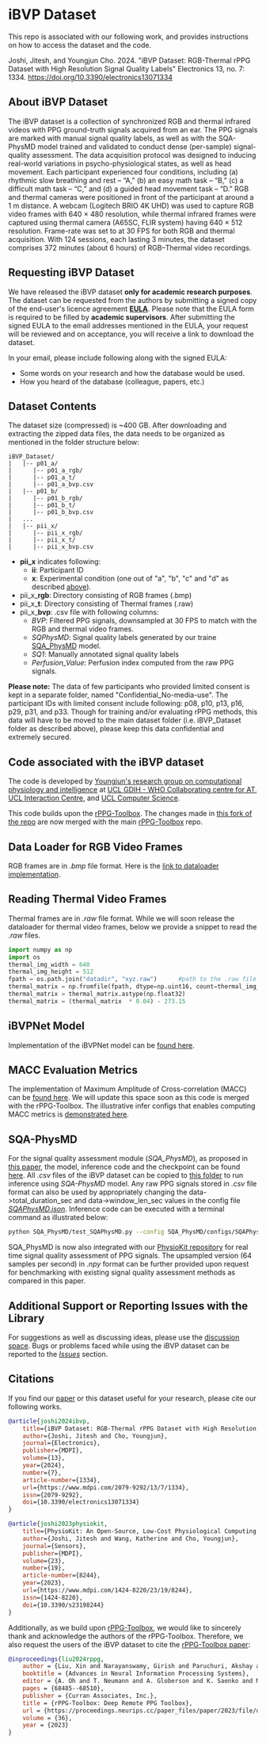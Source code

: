 # iBVP Dataset

This repo is associated with our following work, and provides instructions on how to access the dataset and the code.

Joshi, Jitesh, and Youngjun Cho. 2024. "iBVP Dataset: RGB-Thermal rPPG Dataset with High Resolution Signal Quality Labels" Electronics 13, no. 7: 1334. <https://doi.org/10.3390/electronics13071334>

## About iBVP Dataset

The iBVP dataset is a collection of synchronized RGB and thermal infrared videos with PPG ground-truth signals acquired from an ear. The PPG signals are marked with manual signal quality labels, as well as with the SQA-PhysMD model trained and validated to conduct dense (per-sample) signal-quality assessment. The data acquisition protocol was designed to inducing real-world variations in psycho-physiological states, as well as head movement. Each participant experienced four conditions, including (a) rhythmic slow breathing and rest – “A,” (b) an easy math task – “B,” (c) a difficult math task – “C,” and (d) a guided head movement task – “D.” RGB and thermal cameras were positioned in front of the participant at around a 1 m distance. A webcam (Logitech BRIO 4K UHD) was used to capture RGB video frames with 640 × 480 resolution, while thermal infrared frames were captured using thermal camera (A65SC, FLIR system) having 640 × 512 resolution. Frame-rate was set to at 30 FPS for both RGB and thermal acquisition. With 124 sessions, each lasting 3 minutes, the dataset comprises 372 minutes (about 6 hours) of RGB–Thermal video recordings.

## Requesting iBVP Dataset

We have released the iBVP dataset **only for academic research purposes**. The dataset can be requested from the authors by submitting a signed copy of the end-user's licence agreement **[EULA](assets/EULA_iBVP-Dataset.pdf)**. Please note that the EULA form is required to be filled by **academic supervisors**. After submitting the signed EULA to the email addresses mentioned in the EULA, your request will be reviewed and on acceptance, you will receive a link to download the dataset. 

In your email, please include following along with the signed EULA:

- Some words on your research and how the database would be used.
- How you heard of the database (colleague, papers, etc.)


## Dataset Contents

The dataset size (compressed) is ~400 GB. After downloading and extracting the zipped data files, the data needs to be organized as mentioned in the folder structure below:

    iBVP_Dataset/
    |   |-- p01_a/
    |      |-- p01_a_rgb/
    |      |-- p01_a_t/
    |      |-- p01_a_bvp.csv
    |   |-- p01_b/
    |      |-- p01_b_rgb/
    |      |-- p01_b_t/
    |      |-- p01_b_bvp.csv
    |   ...
    |   |-- pii_x/
    |      |-- pii_x_rgb/
    |      |-- pii_x_t/
    |      |-- pii_x_bvp.csv

* **pii_x** indicates following:
  * **ii**: Participant ID
  * **x**: Experimental condition (one out of "a", "b", "c" and "d" as described [above](#about-ibvp-dataset)).
* pii_x_**rgb**: Directory consisting of RGB frames (.bmp)
* pii_x_**t**: Directory consisting of Thermal frames (.raw)
* pii_x_**bvp**: .csv file with following columns:
  * *BVP*: Filtered PPG signals, downsampled at 30 FPS to match with the RGB and thermal video frames.
  * *SQPhysMD*: Signal quality labels generated by our traine [SQA_PhysMD](#sqa-physmd) model.
  * *SQ1*: Manually annotated signal quality labels
  * *Perfusion_Value*: Perfusion index computed from the raw PPG signals.

**Please note:**
The data of few participants who provided limited consent is kept in a separate folder, named "Confidential_No-media-use". The participant IDs with limited consent include following: p08, p10, p13, p16, p29, p31, and p33. Though for training and/or evaluating rPPG methods, this data will have to be moved to the main dataset folder (i.e. iBVP_Dataset folder as described above), please keep this data confidential and extremely secured.

## Code associated with the iBVP dataset

The code is developed by [Youngjun's research group on computational physiology and intelligence](https://www.ucl.ac.uk/uclic/research-projects/2024/jan/physiological-computing-ai) at [UCL GDIH - WHO Collaborating centre for AT](https://www.disabilityinnovation.com/research), [UCL Interaction Centre](https://www.ucl.ac.uk/uclic/), and [UCL Computer Science](https://www.ucl.ac.uk/computer-science/).

This code builds upon the [rPPG-Toolbox](https://github.com/ubicomplab/rPPG-Toolbox). The changes made in [this fork of the repo](https://github.com/PhysiologicAILab/rPPG-Toolbox) are now merged with the main [rPPG-Toolbox](https://github.com/ubicomplab/rPPG-Toolbox) repo.

## Data Loader for RGB Video Frames

RGB frames are in *.bmp* file format. Here is the [link to dataloader implementation](https://github.com/PhysiologicAILab/rPPG-Toolbox/blob/main/dataset/data_loader/IBVPLoader.py).

## Reading Thermal Video Frames

Thermal frames are in *.raw* file format. While we will soon release the dataloader for thermal video frames, below we provide a snippet to read the *.raw* files.

```py
import numpy as np
import os
thermal_img_width = 640
thermal_img_height = 512
fpath = os.path.join("datadir", "xyz.raw")      #path to the .raw file
thermal_matrix = np.fromfile(fpath, dtype=np.uint16, count=thermal_img_width * thermal_img_height).reshape(thermal_img_height, thermal_img_width)
thermal_matrix = thermal_matrix.astype(np.float32)
thermal_matrix = (thermal_matrix  * 0.04) - 273.15
```

## iBVPNet Model

Implementation of the iBVPNet model can be [found here](https://github.com/PhysiologicAILab/rPPG-Toolbox/blob/main/neural_methods/model/iBVPNet.py).

## MACC Evaluation Metrics

The implementation of Maximum Amplitude of Cross-correlation (MACC) can be [found here](https://github.com/PhysiologicAILab/rPPG-Toolbox/blob/main/evaluation/post_process.py#L52). We will update this space soon as this code is merged with the rPPG-Toolbox. The illustrative infer configs that enables computing MACC metrics is [demonstrated here](https://github.com/PhysiologicAILab/rPPG-Toolbox/blob/main/configs/infer_configs/PURE_UNSUPERVISED.yaml#L5).

## SQA-PhysMD

For the signal quality assessment module (*SQA_PhysMD*), as proposed in [this paper](https://doi.org/10.3390/electronics13071334), the model, inference code and the checkpoint can be found [here](SQA_PhysMD). All *.csv* files of the iBVP dataset can be copied to [this folder](data/ppg_sq/) to run inference using *SQA-PhysMD* model. Any raw PPG signals stored in *.csv* file format can also be used by appropriately changing the data->total_duration_sec and data->window_len_sec values in the config file [*SQAPhysMD.json*](SQA_PhysMD/configs/SQAPhysMD.json). Inference code can be executed with a terminal command as illustrated below:

```bash
python SQA_PhysMD/test_SQAPhysMD.py --config SQA_PhysMD/configs/SQAPhysMD.json --datadir data/ppg_sq --savedir data/ppg_sq_out --preprocess 1
```
SQA_PhysMD is now also integrated with our [PhysioKit repository](https://github.com/PhysiologicAILab/PhysioKit) for real time signal quality assessment of PPG signals. The upsampled version (64 samples per second) in *.npy* format can be further provided upon request for benchmarking with existing signal quality assessment methods as compared in this paper.

## **Additional Support or Reporting Issues with the Library**

For suggestions as well as discussing ideas, please use the [discussion space](https://github.com/PhysiologicAILab/iBVP-Dataset/discussions). Bugs or problems faced while using the iBVP dataset can be reported to the [*Issues*](https://github.com/PhysiologicAILab/iBVP-Dataset/issues) section.

## **Citations**

If you find our [paper](https://doi.org/10.3390/electronics13071334) or this dataset useful for your research, please cite our following works.

```bib
@article{joshi2024ibvp,
    title={iBVP Dataset: RGB-Thermal rPPG Dataset with High Resolution Signal Quality Labels},
    author={Joshi, Jitesh and Cho, Youngjun},
    journal={Electronics},
    publisher={MDPI},
    volume={13},
    year={2024},
    number={7},
    article-number={1334},
    url={https://www.mdpi.com/2079-9292/13/7/1334},
    issn={2079-9292},
    doi={10.3390/electronics13071334}
}

@article{joshi2023physiokit,
    title={PhysioKit: An Open-Source, Low-Cost Physiological Computing Toolkit for Single-and Multi-User Studies},
    author={Joshi, Jitesh and Wang, Katherine and Cho, Youngjun},
    journal={Sensors},
    publisher={MDPI},
    volume={23},
    number={19},
    article-number={8244},
    year={2023},
    url={https://www.mdpi.com/1424-8220/23/19/8244},
    issn={1424-8220},
    doi={10.3390/s23198244}
}
```

Additionally, as we build upon [rPPG-Toolbox](https://github.com/ubicomplab/rPPG-Toolbox), we would like to sincerely thank and acknowledge the authors of the rPPG-Toolbox. Therefore, we also request the users of the iBVP dataset to cite the [rPPG-Toolbox paper](https://proceedings.neurips.cc/paper_files/paper/2023/hash/d7d0d548a6317407e02230f15ce75817-Abstract-Datasets_and_Benchmarks.html):

```bib
@inproceedings{liu2024rppg,
    author = {Liu, Xin and Narayanswamy, Girish and Paruchuri, Akshay and Zhang, Xiaoyu and Tang, Jiankai and Zhang, Yuzhe and Sengupta, Roni and Patel, Shwetak and Wang, Yuntao and McDuff, Daniel},
    booktitle = {Advances in Neural Information Processing Systems},
    editor = {A. Oh and T. Neumann and A. Globerson and K. Saenko and M. Hardt and S. Levine},
    pages = {68485--68510},
    publisher = {Curran Associates, Inc.},
    title = {rPPG-Toolbox: Deep Remote PPG Toolbox},
    url = {https://proceedings.neurips.cc/paper_files/paper/2023/file/d7d0d548a6317407e02230f15ce75817-Paper-Datasets_and_Benchmarks.pdf},
    volume = {36},
    year = {2023}
}
```
